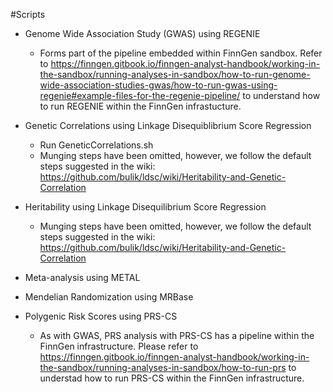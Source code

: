 #Scripts

* Genome Wide Association Study (GWAS) using REGENIE 
  * Forms part of the pipeline embedded within FinnGen sandbox. Refer to https://finngen.gitbook.io/finngen-analyst-handbook/working-in-the-sandbox/running-analyses-in-sandbox/how-to-run-genome-wide-association-studies-gwas/how-to-run-gwas-using-regenie#example-files-for-the-regenie-pipeline/ to understand how to run REGENIE within the FinnGen infrastucture. 
  
* Genetic Correlations using Linkage Disequiblibrium Score Regression 
  * Run GeneticCorrelations.sh 
  * Munging steps have been omitted, however, we follow the default steps suggested in the wiki: https://github.com/bulik/ldsc/wiki/Heritability-and-Genetic-Correlation
  
* Heritability using Linkage Disequilibrium Score Regression
  * Munging steps have been omitted, however, we follow the default steps suggested in the wiki: https://github.com/bulik/ldsc/wiki/Heritability-and-Genetic-Correlation
  
* Meta-analysis using METAL

* Mendelian Randomization using MRBase

* Polygenic Risk Scores using PRS-CS 
  * As with GWAS, PRS analysis with PRS-CS has a pipeline within the FinnGen infrastructure. Please refer to https://finngen.gitbook.io/finngen-analyst-handbook/working-in-the-sandbox/running-analyses-in-sandbox/how-to-run-prs to understad how to run PRS-CS within the FinnGen infrastructure.
